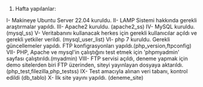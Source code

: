 1. Hafta yapılanlar:

I- Makineye Ubuntu Server 22.04 kuruldu.
II- LAMP Sistemi hakkında gerekli araştırmalar yapıldı.
III- Apache2 kuruldu. (apache2_ss)
IV- MySQL kuruldu.(mysql_ss)
V- Veritabanını kullanacak herkes için gerekli kullanıcılar açıldı ve gerekli yetkiler verildi. (mysql_user_list)
VI- php 7 kuruldu. Gerekli güncellemeler yapıldı. FTP konfigrasyonları yapıldı.(php_version,ftpconfig)
VII- PHP, Apache ve mysql'in çalıştığını test etmek için 'phpmyadmin' sayfası çalıştırıldı.(myadmin)
VIII- FTP servisi açıldı, deneme yapmak için demo sitelerden biri FTP üzerinden, siteyi yayınlayan dosyaya aktarıldı.(php_test,filezilla,php_testss)
IX- Test amacıyla alınan veri tabanı, kontrol edildi (db_tablo)
X- İlk site yayını yapıldı. (deneme_site)
